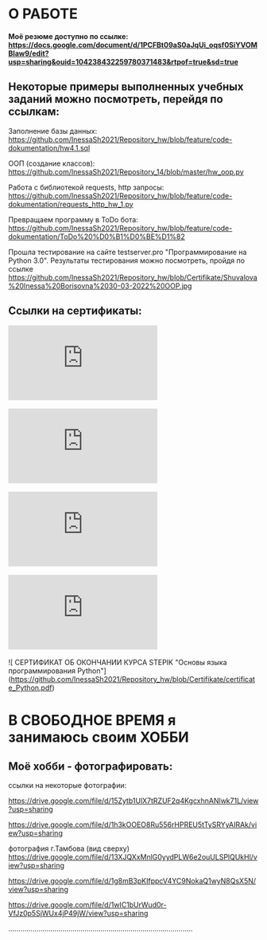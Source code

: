 # О РАБОТЕ

#### Моё резюме доступно по ссылке: https://docs.google.com/document/d/1PCFBt09aS0aJqUi_oqsf0SiYVOMBIaw9/edit?usp=sharing&ouid=104238432259780371483&rtpof=true&sd=true


## Некоторые примеры выполненных учебных заданий можно посмотреть, перейдя по ссылкам: 

Заполнение базы данных: https://github.com/InessaSh2021/Repository_hw/blob/feature/code-dokumentation/hw4.1.sql

ООП (создание классов): https://github.com/InessaSh2021/Repository_14/blob/master/hw_oop.py

Работа с библиотекой requests, http запросы: https://github.com/InessaSh2021/Repository_hw/blob/feature/code-dokumentation/requests_http_hw_1.py

Превращаем программу в ToDo бота: https://github.com/InessaSh2021/Repository_hw/blob/feature/code-dokumentation/ToDo%20%D0%B1%D0%BE%D1%82

Прошла тестирование на сайте testserver.pro "Программирование на Python 3.0". Результаты тестирования можно посмотреть, пройдя по ссылке 
https://github.com/InessaSh2021/Repository_hw/blob/Certifikate/Shuvalova%20Inessa%20Borisovna%2030-03-2022%20OOP.jpg



## Ссылки на сертификаты:

![ СЕРТИФИКАТ ОБ ОКОНЧАНИИ КУРСА НЕТОЛОГИИ "Базы данных для Python-разработчиков"](https://github.com/InessaSh2021/Repository_hw/blob/2e1349fceed29faf34d05a1919086a137ae79f35/certificate%20Database.pdf)

![ СЕРТИФИКАТ ОБ ОКОНЧАНИИ КУРСА НЕТОЛОГИИ "Git - система контроля версий"](https://github.com/InessaSh2021/Repository_hw/blob/2e1349fceed29faf34d05a1919086a137ae79f35/certificate%20Git.pdf)


![ СЕРТИФИКАТ ОБ ОКОНЧАНИИ КУРСА НЕТОЛОГИИ "Python-разработка для начинающих"](https://github.com/InessaSh2021/Repository_hw/blob/2e1349fceed29faf34d05a1919086a137ae79f35/certificate%20netologia%20Python-разработка.pdf)


![ СЕРТИФИКАТ ОБ ОКОНЧАНИИ КУРСА STEPIK "Поколение Python": курс для начинающих"](https://github.com/InessaSh2021/Repository_hw/blob/2e1349fceed29faf34d05a1919086a137ae79f35/stepik-certificate-58852-1615959.pdf)

![ СЕРТИФИКАТ ОБ ОКОНЧАНИИ КУРСА STEPIK "Основы языка программирования Python"]
(https://github.com/InessaSh2021/Repository_hw/blob/Certifikate/certificate_Python.pdf)


# В СВОБОДНОЕ ВРЕМЯ я занимаюсь своим ХОББИ
## Моё хобби - фотографировать:

ссылки на некоторые фотографии: 

https://drive.google.com/file/d/15Zytb1UlX7tRZUF2q4KgcxhnANlwk71L/view?usp=sharing

https://drive.google.com/file/d/1h3kOOEO8Ru556rHPREU5tTySRYyAIRAk/view?usp=sharing

фотография г.Тамбова (вид сверху) https://drive.google.com/file/d/13XJQXxMnlG0yydPLW6e2ouULSPlQUkHl/view?usp=sharing

https://drive.google.com/file/d/1g8mB3pKIfppcV4YC9NokaQ1wyN8QsX5N/view?usp=sharing

https://drive.google.com/file/d/1wIC1bUrWud0r-VfJz0p5SjWUx4jP49jW/view?usp=sharing

............................................................................................
